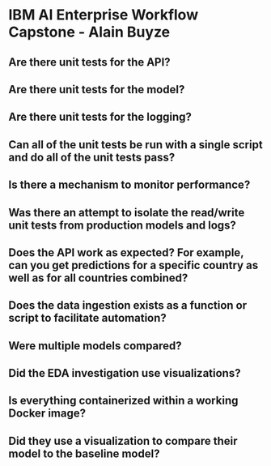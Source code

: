 # IBM AI Enterprise Workflow Capstone - Alain Buyze
## Are there unit tests for the API?

## Are there unit tests for the model?

## Are there unit tests for the logging?

## Can all of the unit tests be run with a single script and do all of the unit tests pass?
 
## Is there a mechanism to monitor performance?


## Was there an attempt to isolate the read/write unit tests from production models and logs?


## Does the API work as expected? For example, can you get predictions for a specific country as well as for all countries combined?


## Does the data ingestion exists as a function or script to facilitate automation?


## Were multiple models compared?


## Did the EDA investigation use visualizations?


## Is everything containerized within a working Docker image?


## Did they use a visualization to compare their model to the baseline model?
